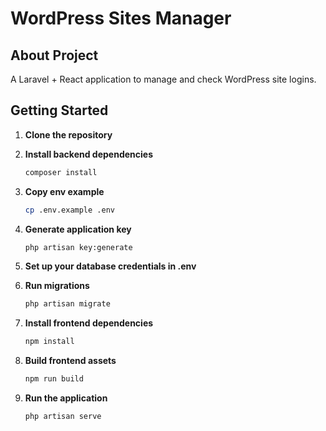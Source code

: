 # WordPress Sites Manager

## About Project
A Laravel + React application to manage and check WordPress site logins.

## Getting Started

1. **Clone the repository**

2. **Install backend dependencies**
   ```bash
   composer install

3. **Copy env example**
    ```bash
    cp .env.example .env

4. **Generate application key**
    ```bash
    php artisan key:generate
   
5. **Set up your database credentials in .env**

6. **Run migrations**
    ```bash
    php artisan migrate
   
7. **Install frontend dependencies**
    ```bash
    npm install
   
8. **Build frontend assets**
    ```bash
    npm run build
   
9. **Run the application**
    ```bash
    php artisan serve
    ```
   
